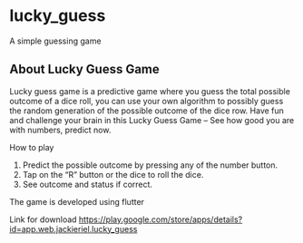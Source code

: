 # lucky_guess

A simple guessing game

## About Lucky Guess Game
Lucky guess game is a predictive game where you guess the total possible outcome of a dice roll, you can use your own algorithm to possibly guess the random generation of the possible outcome of the dice row. Have fun and challenge your brain in this Lucky Guess Game – See how good you are with numbers, predict now.

How to play
1. Predict the possible outcome by pressing any of the number button.
2. Tap on the “R” button or the dice to roll the dice.
3. See outcome and status if correct.

The game is developed using flutter

Link for download https://play.google.com/store/apps/details?id=app.web.jackieriel.lucky_guess

